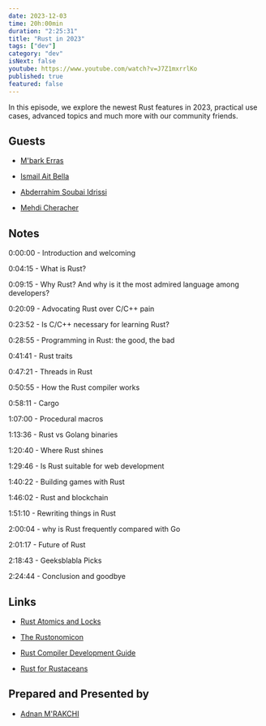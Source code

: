 ```yaml
---
date: 2023-12-03
time: 20h:00min
duration: "2:25:31"
title: "Rust in 2023"
tags: ["dev"]
category: "dev"
isNext: false
youtube: https://www.youtube.com/watch?v=J7Z1mxrrlKo
published: true
featured: false
---
```


In this episode, we explore the newest Rust features in 2023, practical use cases, advanced topics and much more with our community friends.

## Guests

- [M'bark Erras](https://github.com/mathematikoi/)

- [Ismail Ait Bella](https://twitter.com/ABELLAISMAIL4)

- [Abderrahim Soubai Idrissi](https://www.soubai.me/)

- [Mehdi Cheracher](https://twitter.com/Mehdi_Cheracher)


## Notes

0:00:00 - Introduction and welcoming

0:04:15 - What is Rust?

0:09:15 - Why Rust? And why is it the most admired language among developers? 

0:20:09 - Advocating Rust over C/C++ pain

0:23:52 - Is C/C++ necessary for learning Rust?

0:28:55 - Programming in Rust: the good, the bad

0:41:41 - Rust traits

0:47:21 - Threads in Rust

0:50:55 - How the Rust compiler works

0:58:11 - Cargo

1:07:00 - Procedural macros

1:13:36 - Rust vs Golang binaries

1:20:40 - Where Rust shines

1:29:46 - Is Rust suitable for web development

1:40:22 - Building games with Rust

1:46:02 - Rust and blockchain

1:51:10 - Rewriting things in Rust

2:00:04 - why is Rust frequently compared with Go

2:01:17 - Future of Rust

2:18:43 - Geeksblabla Picks

2:24:44 - Conclusion and goodbye

## Links

- [Rust Atomics and Locks](https://marabos.nl/atomics/)

- [The Rustonomicon](https://doc.rust-lang.org/stable/nomicon/)

- [Rust Compiler Development Guide](https://rustc-dev-guide.rust-lang.org/)

- [Rust for Rustaceans](https://rust-for-rustaceans.com/)


## Prepared and Presented by

- [Adnan M'RAKCHI](https://twitter.com/_admerra)